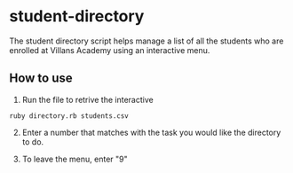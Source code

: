 # student-directory

The student directory script helps manage a list of all the students who are enrolled at Villans Academy using an interactive menu.

## How to use

1. Run the file to retrive the interactive 
```shell
ruby directory.rb students.csv
```

2. Enter a number that matches with the task you would like the directory to do.

3. To leave the menu, enter "9"